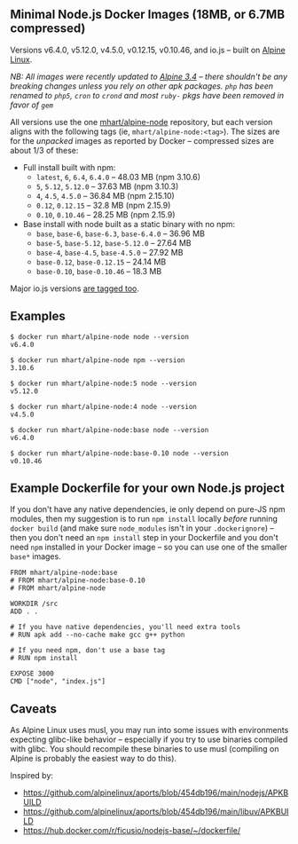 Minimal Node.js Docker Images (18MB, or 6.7MB compressed)
---------------------------------------------------------

Versions v6.4.0, v5.12.0, v4.5.0, v0.12.15, v0.10.46, and io.js –
built on [Alpine Linux](https://alpinelinux.org/).

*NB: All images were recently updated to [Alpine 3.4](https://alpinelinux.org/posts/Alpine-3.4.0-released.html) –
there shouldn't be any breaking changes unless you rely on other apk packages. `php` has been
renamed to `php5`, `cron` to `crond` and most `ruby-` pkgs have been removed in favor of `gem`*

All versions use the one [mhart/alpine-node](https://hub.docker.com/r/mhart/alpine-node/) repository,
but each version aligns with the following tags (ie, `mhart/alpine-node:<tag>`). The sizes are for the
*unpacked* images as reported by Docker – compressed sizes are about 1/3 of these:

- Full install built with npm:
  - `latest`, `6`, `6.4`, `6.4.0` – 48.03 MB (npm 3.10.6)
  - `5`, `5.12`, `5.12.0` – 37.63 MB (npm 3.10.3)
  - `4`, `4.5`, `4.5.0` – 36.84 MB (npm 2.15.10)
  - `0.12`, `0.12.15` – 32.8 MB (npm 2.15.9)
  - `0.10`, `0.10.46` – 28.25 MB (npm 2.15.9)
- Base install with node built as a static binary with no npm:
  - `base`, `base-6`, `base-6.3`, `base-6.4.0` – 36.96 MB
  - `base-5`, `base-5.12`, `base-5.12.0` – 27.64 MB
  - `base-4`, `base-4.5`, `base-4.5.0` – 27.92 MB
  - `base-0.12`, `base-0.12.15` – 24.14 MB
  - `base-0.10`, `base-0.10.46` – 18.3 MB

Major io.js versions [are tagged too](https://hub.docker.com/r/mhart/alpine-node/tags/).

Examples
--------

    $ docker run mhart/alpine-node node --version
    v6.4.0

    $ docker run mhart/alpine-node npm --version
    3.10.6

    $ docker run mhart/alpine-node:5 node --version
    v5.12.0

    $ docker run mhart/alpine-node:4 node --version
    v4.5.0

    $ docker run mhart/alpine-node:base node --version
    v6.4.0

    $ docker run mhart/alpine-node:base-0.10 node --version
    v0.10.46

Example Dockerfile for your own Node.js project
-----------------------------------------------

If you don't have any native dependencies, ie only depend on pure-JS npm
modules, then my suggestion is to run `npm install` locally *before* running
`docker build` (and make sure `node_modules` isn't in your `.dockerignore`) –
then you don't need an `npm install` step in your Dockerfile and you don't need
`npm` installed in your Docker image – so you can use one of the smaller
`base*` images.

    FROM mhart/alpine-node:base
    # FROM mhart/alpine-node:base-0.10
    # FROM mhart/alpine-node

    WORKDIR /src
    ADD . .

    # If you have native dependencies, you'll need extra tools
    # RUN apk add --no-cache make gcc g++ python

    # If you need npm, don't use a base tag
    # RUN npm install

    EXPOSE 3000
    CMD ["node", "index.js"]

Caveats
-------

As Alpine Linux uses musl, you may run into some issues with environments
expecting glibc-like behavior – especially if you try to use binaries compiled
with glibc. You should recompile these binaries to use musl (compiling on
Alpine is probably the easiest way to do this).

Inspired by:

- https://github.com/alpinelinux/aports/blob/454db196/main/nodejs/APKBUILD
- https://github.com/alpinelinux/aports/blob/454db196/main/libuv/APKBUILD
- https://hub.docker.com/r/ficusio/nodejs-base/~/dockerfile/
